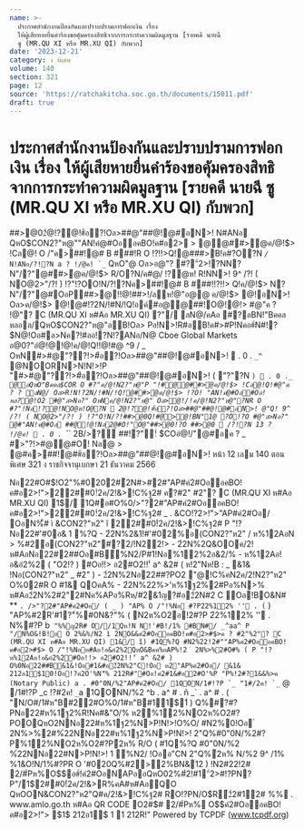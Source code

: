 ```yaml
---
name: >-
  ประกาศสำนักงานป้องกันและปราบปรามการฟอกเงิน เรื่อง
  ให้ผู้เสียหายยื่นคำร้องขอคุัมครองสิทธิจากการกระทำความผิดมูลฐาน [รายคดี นายฉี
  ซู (MR.QU XI หรือ MR.XU QI) กับพวก]
date: '2023-12-21'
category: ง พิเศษ
volume: 140
section: 321
page: 12
source: 'https://ratchakitcha.soc.go.th/documents/15011.pdf'
draft: true
---
```


# ประกาศสำนักงานป้องกันและปราบปรามการฟอกเงิน เรื่อง ให้ผู้เสียหายยื่นคำร้องขอคุัมครองสิทธิจากการกระทำความผิดมูลฐาน [รายคดี นายฉี ซู (MR.QU XI หรือ MR.XU QI) กับพวก]

##>@02ํ@!?@!#้อ?!Oล>##@"##@!@#อN>! N#ANอ QหO$CON2?"ห@""AN!คํ@#OออคBO!ค#อ2> > @@##>ํ@ค/@!$> !Cล@! O /"ค>##!@# B ###!R O !?!!>Q!@###>B!ค#?O?N _` / `_`` N!ANอ/?!?N a ? !/@ค! `_`` QหO"@ Oล>อ@"? #?"์2>!?NN?N"/?"@##>ํ@ค/@!$> R/O?N/ค#@/ !?ํ@ห! R!NN>! 9^ /?! ( NO@2>"/?! ) !?"!?OO!N/?!?Nค>##!@# B ###!!?!!> Q!ค/@!$> N?N"/?"@#OอP##>@!!@!##>!/ลห!@"อ@@ ค/@!$> @!อN>! Oล>ค/@!$> @!@#!?2N/!#N/!Q!อค์#อ@@##!O@!@!> #@"ค ? !@"? C (MR.QU XI ห#Aอ MR.XU QI) ?"/ ลN@/คAอ #?ลBN!"Bคคลหลอล/QหO$CON2?"ห@"ลB!Oล> Pอ!N>!R#ลB!ค#>#P!Nคอ#์N#!?$N@!Oอ#ล>Nค?!#ลอ!?N!?ANอ/N@ Cboe Global Markets อ@0?"อํ@!@!@!ค/@!Q!!@!#@ ^9 / _ OหN#>#@"??!>#้อ?!Oล>##@"##@!@#อN>!  . 0 . `_^` @NOORN>N!N!>!P "#>#@"??!>#้อ?!Oล>##@"##@!@#อN>! ( "?"?N ` )  . 0 . `_`_ @อQหO"Bคคล$COR O #?"ค/@!N2?"ห@"P "!#@@##>ํ@ค/@!$> !Cล@!Q!#@"ค ? ? ลN@/ Oล>R!N!?2N/!#N/!Q!@##>ํ@ค/@!$> !?O! "AN!คํ@#Oอ#Oอ!หล?@!O2 #@"ล>Nอ?" OหNค/@!N2?"ห@" Oล>ํ@!/!ค/@!N2?"ห@"?NR O #?"!Nอ!?@!NO@ห!O@?N  2ํ@!?@!#้อ?!Oล>##@"##@!@#อN>! @"Q! 9^ /?! ( NO@2>"/?! ) !?"O!N/?!##>@0Q!#@>@!BN"1@ ?O!?O #@"ล>Nอ?" @#"AN!คํ@#Oอ ##@!@!Nอ2@#O!"O@"##>@0!?O ##>@0  /?!?N 13 ? !/@ค!  . 0 . `_`` 2B/>?์ ##!?"!์ $COอํ@!/"@#อค ? _ #>"?!>#@@#O! Nล@ > @#ค>##!@##้อ?!Oล>##@"##@!@#อN>! หน้า 12 เลม 140 ตอนพิเศษ 321 ง ราชกิจจานุเบกษา 21 ธันวาคม 2566

Nอ22#O#$!O2"%#0202#ํ2N#>#2#"AP#คํ2#OออคBO!ค#อ2>!">22##0!ํ2ค/2!&>!C%ฐ2# ค?#2" #2"? C (MR.QU XI ห#Aอ MR.XU QI) 1$/ 1Q#อ#O%0/>"?2#"AP#คํ2#OออคBO!ค#อ2>!">22##0!ํ2ค/2!&>!C%ฐ2# _ . &CO!?2>!">"AP#คํ2#Oอ/ OอN%็# ì &CON2?"ห2" î 22##0!ํ2ค/2!&>!C%ฐ2# P "!?Nอ22#'#0อ& 1 %?Q - 2ํ2N%2&1!#'#02%อ(CON2?"ห2" / ห%12AอN > %#2อ(CON2?"ห2"#?2/!N22!> - 2ํ2N%2Q&OOค/2! ห#AอNอ22#2##Oอ#B์%N2/P#1!Nอ%12%2อ&2/% - ห%12Aอ!อ&อํ2%2 ( "O2!? ) #Oอ!!> อ2#O2!!'์ a^ &2# ( ห!2"Nห!B : _ &1& !Nอ(CON2?"ห2" _ #2" ) - 2ํ2N%2Nอ22##?PO2 "@!C%คN2ค/2!N2?"ห2" O%02#R O #1& QOคA% - 2ํ2N%22%>'ห%1ฐ2%2#Pอ%N>% ห#Aอ2ํ2N%2#2"2#Nค%APอ%Rห/#2&1ญ?$%2ค2# ( #Oอ!#0&B#2"2#Pอ%N>%#?PN?P"/1&ค ? #2"%2"? C (MR.QU XI ห#Aอ MR.XU QI) 1&/ ) - 2ํ2N%2คํ2QหO2##?PQหO"Oอ"คํ2!Nอห%N/"2%#?P!?อํ2%22อ&2/% ( "O2!? ) - 2ํ2N%2คํ2้อ!Nอ02%#1QQ%ค ? ONห#Aอค ? อ2ญ2 ห#Aอ2ํ2N%2คํ221Pห#Aอคํ2>212 ( "O2!? ) ** 2ํ2N#2Nอ22#OอNO#APอ#1$#อ2ํ2N#2 C Oอ!BO&N# ** ` . />"?2#"AP#คํ2#Oอ/ ( _ ) "AP% O /"!%Nอ #?P2ํ2%12% '' . ( ` ) "AP%#2R'#1?"์%#0N&?"% ( N2ห%O2อ!2#?P 2ํ2%12% '' . N%#?P b`` "%%ญ2R# O//1Qห!N N!'#B!/1% #BN#/ _^aa^ P "/N%O&!B!อ O 2%&%/N2 ì 2NO&&คํ2#OออคBO!ค#อ2>#$>ค ? #2"%2"? C (MR.QU XI ห#Aอ MR.XU QI) 1&/ î) #1Q%?Q #N2%22!2#""AP%คํ2#OออคBO!ค#อ2>#$> O /"!%Nอห#Aอ!อ&อํ2%2QหO&Bคค%อAP%!2 ํ 2N%>%2#O#% ( P "!?ห%12Aอ!อ&อํ2%2#Oอ!!> อ2#O2!!'์ a^ &2# ) O%0Nอ22##B&1&!Oอ#1&#อ2ํ2N%2"C!Oอ ห2"AP%คํ2#Oอ/ &1& 212อ1$10!Oอ!?คํ2O'%N'็% 212R#"#Oอ!คํ2#1&#อ2#O'%P "P%!2#?1&&%>ค (Notary Public) a . #0"0N/%2"AP#คํ2#Oอ/ 1QON/1#!?P `_ "1#/2ค! `_`` @ /1#!?P _c !?#2ค! `_`a 1QONN/%2 ^b . a^ # . ñ _` . a^ # . ( "N/O#/1#ห"B#22#O%0/1#ห"B#11$1์ ) Q%#?#?PNอ22#ห%1ฐ2%R!Nค#&"O/% ห2%12%NO2ห%O2#?POOQหO2NNอ22#ห%1ฐ2%N>P!N!>!O%O/ #N2%0!Oอ ํ 2N%>%2#%ํ22NNอ22#ห%1ฐ2%N>P!N!>! 2"Q%#0"0N/%2#?P%12%NO2ห%O2#?Pํ2ห% R/O ( #1Q%?Q #0"0N/%2 %ํ22NNอ22#N>P!N!>! 1 %N2/ !Oออ"CN 2"Q%ํ2ห% N/%2 9^ /1% %1&O!N/1%#?PR O '#020Q%#2>2%BN&12 ) !N2#22!2# 2/#์Pห%O$$อ#์!คํ2#OอNAPออQหO02%#ํ2!#1"์2>#!?PN?P"/1$2##0!ํ2ค/2!&>R%คA#ห#AอQO QหOON&CON2?"ห2"Q#ค/2!&>!C%ฐ2# RO!?PN/O$R์2ํ2#12# %% . www.amlo.go.th ห#Aอ QR CODE O2#$# 2/#์Pห% O$$คํ2#OออคBO!ค#อ2>!"> $1$ 212อ1$ 1 $1$ 212R!" Powered by TCPDF (www.tcpdf.org)
